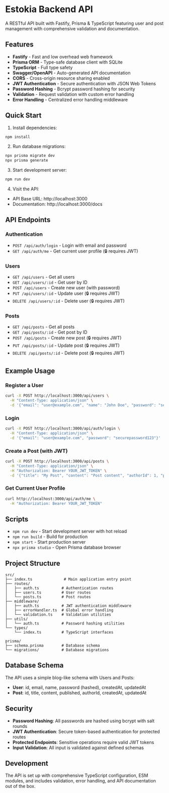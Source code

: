 # Estokia Backend API

A RESTful API built with Fastify, Prisma & TypeScript featuring user and post management with comprehensive validation and documentation.

## Features

- **Fastify** - Fast and low overhead web framework
- **Prisma ORM** - Type-safe database client with SQLite
- **TypeScript** - Full type safety
- **Swagger/OpenAPI** - Auto-generated API documentation
- **CORS** - Cross-origin resource sharing enabled
- **JWT Authentication** - Secure authentication with JSON Web Tokens
- **Password Hashing** - Bcrypt password hashing for security
- **Validation** - Request validation with custom error handling
- **Error Handling** - Centralized error handling middleware

## Quick Start

1. Install dependencies:
```bash
npm install
```

2. Run database migrations:
```bash
npx prisma migrate dev
npx prisma generate
```

3. Start development server:
```bash
npm run dev
```

4. Visit the API:
- API Base URL: http://localhost:3000
- Documentation: http://localhost:3000/docs

## API Endpoints

### Authentication
- `POST /api/auth/login` - Login with email and password
- `GET /api/auth/me` - Get current user profile (🔒 requires JWT)

### Users
- `GET /api/users` - Get all users
- `GET /api/users/:id` - Get user by ID
- `POST /api/users` - Create new user (with password)
- `PUT /api/users/:id` - Update user (🔒 requires JWT)
- `DELETE /api/users/:id` - Delete user (🔒 requires JWT)

### Posts
- `GET /api/posts` - Get all posts
- `GET /api/posts/:id` - Get post by ID
- `POST /api/posts` - Create new post (🔒 requires JWT)
- `PUT /api/posts/:id` - Update post (🔒 requires JWT)
- `DELETE /api/posts/:id` - Delete post (🔒 requires JWT)

## Example Usage

### Register a User
```bash
curl -X POST http://localhost:3000/api/users \
  -H "Content-Type: application/json" \
  -d '{"email": "user@example.com", "name": "John Doe", "password": "securepassword123"}'
```

### Login
```bash
curl -X POST http://localhost:3000/api/auth/login \
  -H "Content-Type: application/json" \
  -d '{"email": "user@example.com", "password": "securepassword123"}'
```

### Create a Post (with JWT)
```bash
curl -X POST http://localhost:3000/api/posts \
  -H "Content-Type: application/json" \
  -H "Authorization: Bearer YOUR_JWT_TOKEN" \
  -d '{"title": "My Post", "content": "Post content", "authorId": 1, "published": true}'
```

### Get Current User Profile
```bash
curl http://localhost:3000/api/auth/me \
  -H "Authorization: Bearer YOUR_JWT_TOKEN"
```

## Scripts

- `npm run dev` - Start development server with hot reload
- `npm run build` - Build for production
- `npm start` - Start production server
- `npx prisma studio` - Open Prisma database browser

## Project Structure

```
src/
├── index.ts              # Main application entry point
├── routes/
│   ├── auth.ts          # Authentication routes
│   ├── users.ts         # User routes
│   └── posts.ts         # Post routes
├── middleware/
│   ├── auth.ts          # JWT authentication middleware
│   ├── errorHandler.ts  # Global error handling
│   └── validation.ts    # Validation utilities
├── utils/
│   └── auth.ts          # Password hashing utilities
└── types/
    └── index.ts         # TypeScript interfaces

prisma/
├── schema.prisma        # Database schema
└── migrations/          # Database migrations
```

## Database Schema

The API uses a simple blog-like schema with Users and Posts:

- **User**: id, email, name, password (hashed), createdAt, updatedAt
- **Post**: id, title, content, published, authorId, createdAt, updatedAt

## Security

- **Password Hashing**: All passwords are hashed using bcrypt with salt rounds
- **JWT Authentication**: Secure token-based authentication for protected routes
- **Protected Endpoints**: Sensitive operations require valid JWT tokens
- **Input Validation**: All input is validated against defined schemas

## Development

The API is set up with comprehensive TypeScript configuration, ESM modules, and includes validation, error handling, and API documentation out of the box.